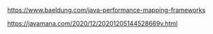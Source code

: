 
<https://www.baeldung.com/java-performance-mapping-frameworks>

<https://javamana.com/2020/12/20201205144528669v.html>
